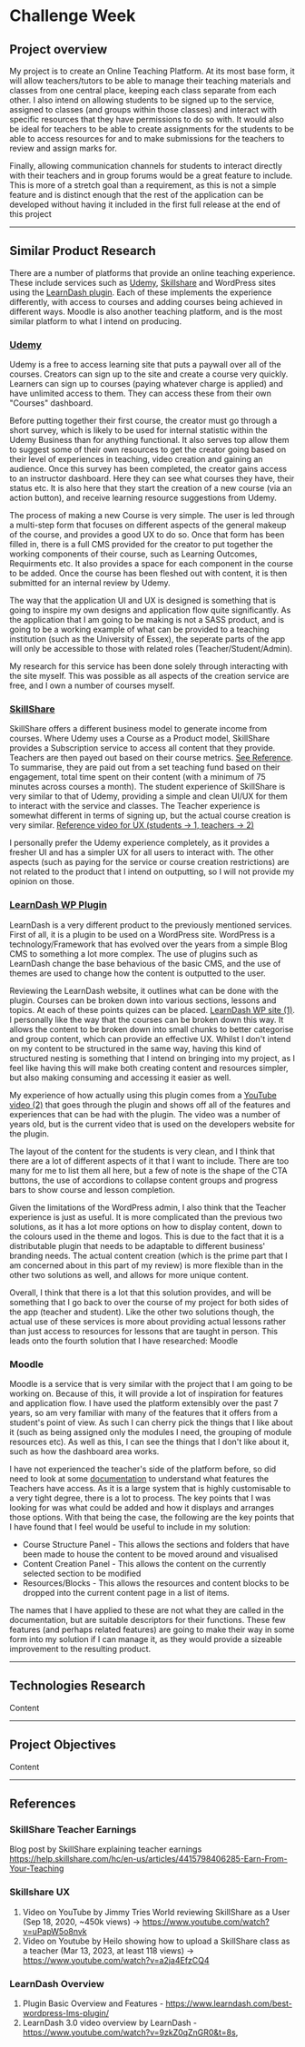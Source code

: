 # Challenge Week

## Project overview

My project is to create an Online Teaching Platform. At its most base form, it will allow teachers/tutors to be able to manage their teaching materials and classes from one central place, keeping each class separate from each other. I also intend on allowing students to be signed up to the service, assigned to classes (and groups within those classes) and interact with specific resources that they have permissions to do so with. It would also be ideal for teachers to be able to create assignments for the students to be able to access resources for and to make submissions for the teachers to review and assign marks for.

Finally, allowing communication channels for students to interact directly with their teachers and in group forums would be a great feature to include. This is more of a stretch goal than a requirement, as this is not a simple feature and is distinct enough that the rest of the application can be developed without having it included in the first full release at the end of this project

---

## Similar Product Research

There are a number of platforms that provide an online teaching experience. These include services such as [Udemy](#udemy), [Skillshare](#skillshare) and WordPress sites using the [LearnDash plugin](#learndash-wp-plugin). Each of these implements the experience differently, with access to courses and adding courses being achieved in different ways. Moodle is also another teaching platform, and is the most similar platform to what I intend on producing.

### [Udemy](https://www.udemy.com)

Udemy is a free to access learning site that puts a paywall over all of the courses. Creators can sign up to the site and create a course very quickly. Learners can sign up to courses (paying whatever charge is applied) and have unlimited access to them. They can access these from their own "Courses" dashboard.

Before putting together their first course, the creator must go through a short survey, which is likely to be used for internal statistic within the Udemy Business than for anything functional. It also serves top allow them to suggest some of their own resources to get the creator going based on their level of experiences in teaching, video creation and gaining an audience. Once this survey has been completed, the creator gains access to an instructor dashboard. Here they can see what courses they have, their status etc. It is also here that they start the creation of a new course (via an action button), and receive learning resource suggestions from Udemy.

The process of making a new Course is very simple. The user is led through a multi-step form that focuses on different aspects of the general makeup of the course, and provides a good UX to do so. Once that form has been filled in, there is a full CMS provided for the creator to put together the working components of their course, such as Learning Outcomes, Requirments etc. It also provides a space for each component in the course to be added. Once the course has been fleshed out with content, it is then submitted for an internal review by Udemy.

The way that the application UI and UX is designed is something that is going to inspire my own designs and application flow quite significantly. As the application that I am going to be making is not a SASS product, and is going to be a working example of what can be provided to a teaching institution (such as the University of Essex), the seperate parts of the app will only be accessible to those with related roles (Teacher/Student/Admin).

My research for this service has been done solely through interacting with the site myself. This was possible as all aspects of the creation service are free, and I own a number of courses myself.

### [SkillShare](https://www.skillshare.com/en/)

SkillShare offers a different business model to generate income from courses. Where Udemy uses a Course as a Product model, SkillShare provides a Subscription service to access all content that they provide. Teachers are then payed out based on their course metrics. [See Reference](#skillshare-teacher-earnings). To summarise, they are paid out from a set teaching fund based on their engagement, total time spent on their content (with a minimum of 75 minutes across courses a month).
The student experience of SkillShare is very similar to that of Udemy, providing a simple and clean UI/UX for them to interact with the service and classes. The Teacher experience is somewhat different in terms of signing up, but the actual course creation is very similar. [Reference video for UX (students -> 1, teachers -> 2)](#skillshare-ux)

I personally prefer the Udemy experience completely, as it provides a fresher UI and has a simpler UX for all users to interact with. The other aspects (such as paying for the service or course creation restrictions) are not related to the product that I intend on outputting, so I will not provide my opinion on those.

###	[LearnDash WP Plugin](https://www.learndash.com/best-wordpress-lms-plugin/)

LearnDash is a very different product to the previously mentioned services. First of all, it is a plugin to be used on a WordPress site. WordPress is a technology/Framework that has evolved over the years from a simple Blog CMS to something a lot more complex. The use of plugins such as LearnDash change the base behavious of the basic CMS, and the use of themes are used to change how the content is outputted to the user.

Reviewing the LearnDash website, it outlines what can be done with the plugin. Courses can be broken down into various sections, lessons and topics. At each of these points quizes can be placed. [LearnDash WP site (1)](#learndash-overview). I personally like the way that the courses can be broken down this way. It allows the content to be broken down into small chunks to better categorise and group content, which can provide an effective UX. Whilst I don't intend on my content to be structured in the same way, having this kind of structured nesting is something that I intend on bringing into my project, as I feel like having this will make both creating content and resources simpler, but also making consuming and accessing it easier as well.

My experience of how actually using this plugin comes from a [YouTube video (2)](#learndash-overview) that goes through the plugin and shows off all of the features and experiences that can be had with the plugin. The video was a number of years old, but is the current video that is used on the developers website for the plugin.

The layout of the content for the students is very clean, and I think that there are a lot of different aspects of it that I want to include. There are too many for me to list them all here, but a few of note is the shape of the CTA buttons, the use of accordions to collapse content groups and progress bars to show course and lesson completion.

Given the limitations of the WordPress admin, I also think that the Teacher experience is just as useful. It is more complicated than the previous two solutions, as it has a lot more options on how to display content, down to the colours used in the theme and logos. This is due to the fact that it is a distributable plugin that needs to be adaptable to different business' branding needs. The actual content creation (which is the prime part that I am concerned about in this part of my review) is more flexible than in the other two solutions as well, and allows for more unique content.

Overall, I think that there is a lot that this solution provides, and will be something that I go back to over the course of my project for both sides of the app (teacher and student). Like the other two solutions though, the actual use of these services is more about providing actual lessons rather than just access to resources for lessons that are taught in person. This leads onto the fourth solution that I have researched: Moodle

### Moodle

Moodle is a service that is very similar with the project that I am going to be working on. Because of this, it will provide a lot of inspiration for features and application flow. I have used the platform extensibly over the past 7 years, so am very familiar with many of the features that it offers from a student's point of view. As such I can cherry pick the things that I like about it (such as being assigned only the modules I need, the grouping of module resources etc). As well as this, I can see the things that I don't like about it, such as how the dashboard area works.

I have not experienced the teacher's side of the platform before, so did need to look at some [documentation](https://docs.moodle.org/403/en/) to understand what features the Teachers have access. As it is a large system that is highly customisable to a very tight degree, there is a lot to process. The key points that I was looking for was what could be added and how it displays and arranges those options. With that being the case, the following are the key points that I have found that I feel would be useful to include in my solution:

- Course Structure Panel - This allows the sections and folders that have been made to house the content to be moved around and visualised
- Content Creation Panel - This allows the content on the currently selected section to be modified
- Resources/Blocks - This allows the resources and content blocks to be dropped into the current content page in a list of items.

The names that I have applied to these are not what they are called in the documentation, but are suitable descriptors for their functions. These few features (and perhaps related features) are going to make their way in some form into my solution if I can manage it, as they would provide a sizeable improvement to the resulting product.

---

## Technologies Research

Content

---

## Project Objectives

Content

---

## References

### SkillShare Teacher Earnings
Blog post by SkillShare explaining teacher earnings
https://help.skillshare.com/hc/en-us/articles/4415798406285-Earn-From-Your-Teaching

### Skillshare UX
1. Video on YouTube by Jimmy Tries World reviewing SkillShare as a User (Sep 18, 2020, ~450k views) -> https://www.youtube.com/watch?v=uPapW5o8nvk
2. Video on Youtube by Heilo showing how to upload a SkillShare class as a teacher (Mar 13, 2023, at least 118 views) -> https://www.youtube.com/watch?v=a2ja4EfzCQ4

### LearnDash Overview
1. Plugin Basic Overview and Features - https://www.learndash.com/best-wordpress-lms-plugin/
2. LearnDash 3.0 video overview by LearnDash - https://www.youtube.com/watch?v=9zkZ0qZnGR0&t=8s, 

